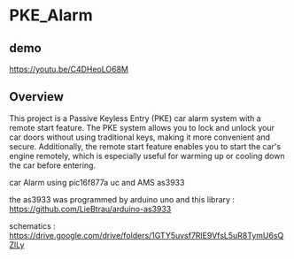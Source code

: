 # PKE_Alarm

## demo
https://youtu.be/C4DHeoLO68M
## Overview
This project is a Passive Keyless Entry (PKE) car alarm system with a remote start feature. The PKE system allows you to lock and unlock your car doors without using traditional keys, making it more convenient and secure. Additionally, the remote start feature enables you to start the car's engine remotely, which is especially useful for warming up or cooling down the car before entering.

car Alarm using pic16f877a uc and AMS as3933

the as3933 was programmed by arduino uno and this library : https://github.com/LieBtrau/arduino-as3933  

schematics : https://drive.google.com/drive/folders/1GTY5uvsf7RlE9VfsL5uR8TymU6sQZlLy
